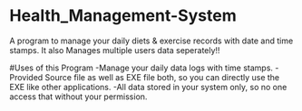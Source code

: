# Health_Management-System
A program to manage your daily diets & exercise records with date and time stamps.
It also Manages multiple users data seperately!!

#Uses of this Program
-Manage your daily data logs with time stamps.
-Provided Source file as well as EXE file both, so you can directly use the EXE like other applications.
-All data stored in your system only, so no one access that without your permission.
